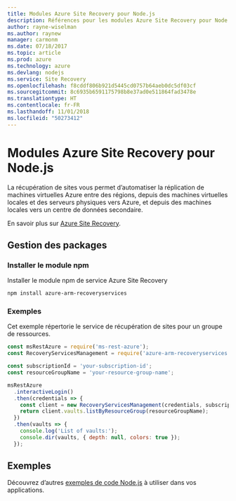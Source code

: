 ```yaml
---
title: Modules Azure Site Recovery pour Node.js
description: Références pour les modules Azure Site Recovery pour Node.js
author: rayne-wiselman
ms.author: raynew
manager: carmonm
ms.date: 07/18/2017
ms.topic: article
ms.prod: azure
ms.technology: azure
ms.devlang: nodejs
ms.service: Site Recovery
ms.openlocfilehash: f8cddf806b921d5445cd0757b64aeb0dc5df03cf
ms.sourcegitcommit: 8c6935b6591175798b8e37ad0e511864fad3478e
ms.translationtype: HT
ms.contentlocale: fr-FR
ms.lasthandoff: 11/01/2018
ms.locfileid: "50273412"
---
```

# <a name="azure-site-recovery-modules-for-nodejs"></a>Modules Azure Site Recovery pour Node.js

La récupération de sites vous permet d’automatiser la réplication de machines virtuelles Azure entre des régions, depuis des machines virtuelles locales et des serveurs physiques vers Azure, et depuis des machines locales vers un centre de données secondaire.

En savoir plus sur [Azure Site Recovery](https://docs.microsoft.com/azure/site-recovery/site-recovery-overview).

## <a name="management-package"></a>Gestion des packages

### <a name="install-the-npm-module"></a>Installer le module npm

Installer le module npm de service Azure Site Recovery

```bash
npm install azure-arm-recoveryservices
```

### <a name="example"></a>Exemples

Cet exemple répertorie le service de récupération de sites pour un groupe de ressources.

```javascript
const msRestAzure = require('ms-rest-azure');
const RecoveryServicesManagement = require('azure-arm-recoveryservices');

const subscriptionId = 'your-subscription-id';
const resourceGroupName = 'your-resource-group-name';

msRestAzure
  .interactiveLogin()
  .then(credentials => {
    const client = new RecoveryServicesManagement(credentials, subscriptionId);
    return client.vaults.listByResourceGroup(resourceGroupName);
  })
  .then(vaults => {
    console.log('List of vaults:');
    console.dir(vaults, { depth: null, colors: true });
  });
```

## <a name="samples"></a>Exemples

Découvrez d’autres [exemples de code Node.js](https://azure.microsoft.com/resources/samples/?platform=nodejs) à utiliser dans vos applications.
